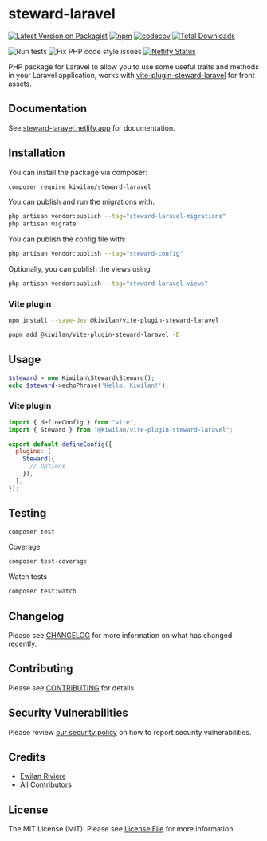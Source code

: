 # **steward-laravel**

[![Latest Version on Packagist](https://img.shields.io/packagist/v/kiwilan/steward-laravel.svg?style=flat-square)](https://packagist.org/packages/kiwilan/steward-laravel)
[![npm](https://img.shields.io/npm/v/@kiwilan/vite-plugin-steward-laravel.svg?style=flat-square&color=CB3837&logo=npm&logoColor=ffffff&label=npm)](https://www.npmjs.com/package/@kiwilan/vite-plugin-steward-laravel)
[![codecov](https://codecov.io/gh/kiwilan/steward-laravel/branch/main/graph/badge.svg?token=CBWSPNZSRA)](https://codecov.io/gh/kiwilan/steward-laravel)
[![Total Downloads](https://img.shields.io/packagist/dt/kiwilan/steward-laravel.svg?style=flat-square)](https://packagist.org/packages/kiwilan/steward-laravel)

![Run tests](https://github.com/kiwilan/steward-laravel/actions/workflows/run-tests.yml/badge.svg)
![Fix PHP code style issues](https://github.com/kiwilan/steward-laravel/actions/workflows/fix-php-code-style-issues.yml/badge.svg)
[![Netlify Status](https://api.netlify.com/api/v1/badges/849d4a45-1236-4f9e-992c-4a242588aeac/deploy-status)](https://app.netlify.com/sites/steward-laravel/deploys)

PHP package for Laravel to allow you to use some useful traits and methods in your Laravel application, works with [vite-plugin-steward-laravel](https://www.npmjs.com/package/@kiwilan/vite-plugin-steward-laravel) for front assets.

## Documentation

See [steward-laravel.netlify.app](https://steward-laravel.netlify.app/) for documentation.

## Installation

You can install the package via composer:

```bash
composer require kiwilan/steward-laravel
```

You can publish and run the migrations with:

```bash
php artisan vendor:publish --tag="steward-laravel-migrations"
php artisan migrate
```

You can publish the config file with:

```bash
php artisan vendor:publish --tag="steward-config"
```

Optionally, you can publish the views using

```bash
php artisan vendor:publish --tag="steward-laravel-views"
```

### Vite plugin

```bash
npm install --save-dev @kiwilan/vite-plugin-steward-laravel
```

```bash
pnpm add @kiwilan/vite-plugin-steward-laravel -D
```

## Usage

```php
$steward = new Kiwilan\Steward\Steward();
echo $steward->echoPhrase('Hello, Kiwilan!');
```

### Vite plugin

```js
import { defineConfig } from "vite";
import { Steward } from "@kiwilan/vite-plugin-steward-laravel";

export default defineConfig({
  plugins: [
    Steward({
      // Options
    }),
  ],
});
```

## Testing

```bash
composer test
```

Coverage

```bash
composer test-coverage
```

Watch tests

```bash
composer test:watch
```

## Changelog

Please see [CHANGELOG](CHANGELOG.md) for more information on what has changed recently.

## Contributing

Please see [CONTRIBUTING](CONTRIBUTING.md) for details.

## Security Vulnerabilities

Please review [our security policy](../../security/policy) on how to report security vulnerabilities.

## Credits

- [Ewilan Rivière](https://github.com/ewilan-riviere)
- [All Contributors](../../contributors)

## License

The MIT License (MIT). Please see [License File](LICENSE.md) for more information.
